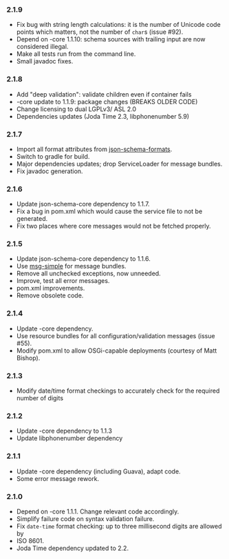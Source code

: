 ### 2.1.9

* Fix bug with string length calculations: it is the number of Unicode code
  points which matters, not the number of `char`s (issue #92).
* Depend on -core 1.1.10: schema sources with trailing input are now considered
  illegal.
* Make all tests run from the command line.
* Small javadoc fixes.

### 2.1.8

* Add "deep validation": validate children even if container fails
* -core update to 1.1.9: package changes (BREAKS OLDER CODE)
* Change licensing to dual LGPLv3/ ASL 2.0
* Dependencies updates (Joda Time 2.3, libphonenumber 5.9)

### 2.1.7

* Import all format attributes from
  [json-schema-formats](https://github.com/fge/json-schema-formats).
* Switch to gradle for build.
* Major dependencies updates; drop ServiceLoader for message bundles.
* Fix javadoc generation.

### 2.1.6

* Update json-schema-core dependency to 1.1.7.
* Fix a bug in pom.xml which would cause the service file to not be generated.
* Fix two places where core messages would not be fetched properly.

### 2.1.5

* Update json-schema-core dependency to 1.1.6.
* Use [msg-simple](https://github.com/fge/msg-simple) for message bundles.
* Remove all unchecked exceptions, now unneeded.
* Improve, test all error messages.
* pom.xml improvements.
* Remove obsolete code.

### 2.1.4

* Update -core dependency.
* Use resource bundles for all configuration/validation messages (issue #55).
* Modify pom.xml to allow OSGi-capable deployments (courtesy of Matt Bishop).

### 2.1.3

* Modify date/time format checkings to accurately check for the required number
  of digits

### 2.1.2

* Update -core dependency to 1.1.3
* Update libphonenumber dependency

### 2.1.1

* Update -core dependency (including Guava), adapt code.
* Some error message rework.

### 2.1.0

* Depend on -core 1.1.1. Change relevant code accordingly.
* Simplify failure code on syntax validation failure.
* Fix `date-time` format checking: up to three millisecond digits are allowed by
* ISO 8601.
* Joda Time dependency updated to 2.2.

